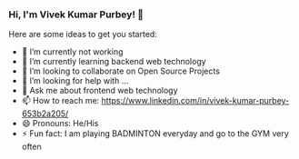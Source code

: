 ### Hi, I'm Vivek Kumar Purbey! 👋

Here are some ideas to get you started:

- 🔭 I’m currently not working
- 🌱 I’m currently learning backend web technology
- 👯 I’m looking to collaborate on Open Source Projects
- 🤔 I’m looking for help with ...
- 💬 Ask me about frontend web technology
- 📫 How to reach me: https://www.linkedin.com/in/vivek-kumar-purbey-653b2a205/
- 😄 Pronouns: He/His
- ⚡ Fun fact: I am playing BADMINTON everyday and go to the GYM very often
